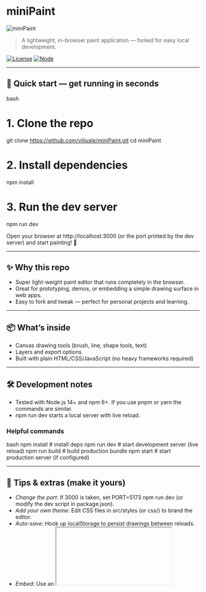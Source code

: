 # miniPaint

![miniPaint](https://raw.githubusercontent.com/viliusle/miniPaint/master/docs/logo.png)

> A lightweight, in-browser paint application — forked for easy local development.

[![License](https://img.shields.io/badge/license-MIT-blue.svg)](LICENSE) [![Node](https://img.shields.io/badge/node-%3E%3D14-green.svg)](https://nodejs.org/)

---

## 🚀 Quick start — get running in seconds

bash
# 1. Clone the repo
git clone https://github.com/viliusle/miniPaint.git
cd miniPaint

# 2. Install dependencies
npm install

# 3. Run the dev server
npm run dev


Open your browser at http://localhost:3000 (or the port printed by the dev server) and start painting! 🎨

---

## ✨ Why this repo

* Super light-weight paint editor that runs completely in the browser.
* Great for prototyping, demos, or embedding a simple drawing surface in web apps.
* Easy to fork and tweak — perfect for personal projects and learning.

---

## 📦 What’s inside

* Canvas drawing tools (brush, line, shape tools, text)
* Layers and export options
* Built with plain HTML/CSS/JavaScript (no heavy frameworks required)

---

## 🛠 Development notes

* Tested with Node.js 14+ and npm 6+. If you use pnpm or yarn the commands are similar.
* npm run dev starts a local server with live reload.

### Helpful commands

bash
npm install      # install deps
npm run dev      # start development server (live reload)
npm run build    # build production bundle
npm start        # start production server (if configured)


---

## 🎯 Tips & extras (make it yours)

* *Change the port*: If 3000 is taken, set PORT=5173 npm run dev (or modify the dev script in package.json).
* *Add your own theme*: Edit CSS files in src/styles (or css/) to brand the editor.
* *Auto-save*: Hook up localStorage to persist drawings between reloads.
* *Embed*: Use an <iframe> or copy the canvas markup into an existing app to embed the editor.

---

## 🧩 Suggested small customizations (ideas)

* Add an *undo stack* with history snapshots.
* Add *SVG export* alongside PNG for vector-friendly output.
* Integrate *socket.io* to enable collaborative drawing in real-time.

---

## 🐞 Troubleshooting

* **npm run dev fails**: Make sure Node and npm are updated. Delete node_modules and re-run npm install.
* *Blank page*: Open DevTools and check the console for missing file errors. Ensure built assets are being served from the correct folder.
* *Port already in use*: Change the port environment variable or kill the process using that port.

---

## 🤝 Contributing

This fork is meant for experimentation — contributions are welcome!

1. Fork the repo
2. Create a branch: git checkout -b feature/my-cool-tool
3. Commit: git commit -m "feat: add my cool tool"
4. Push & open a PR

Please keep commits tidy and include screenshots or short GIFs for UI changes.

---

## 📸 Screenshots

*Add screenshots to docs/ or the repo root and reference them here.*

md
![editor-screenshot](./docs/screenshot-1.png)


---

## 📜 License

This project uses the original repository license. See LICENSE in the repo for details (typically MIT).

---

## 💬 Feedback / Contact

If you want help customizing this README or adding features (build scripts, CI, Dockerfile, or embeds), ping me and I can generate code/snippets.

Happy painting! 🖌
